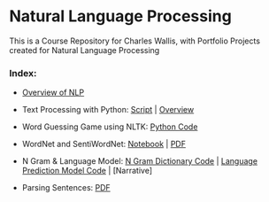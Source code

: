 # Natural Language Processing
This is a Course Repository for Charles Wallis, with Portfolio Projects created for Natural Language Processing

### Index:

* [Overview of NLP](https://github.com/charlestw127/NLP-Portfolio/blob/main/Overview%20of%20NLP.pdf)

* Text Processing with Python: [Script](https://github.com/charlestw127/NLP-Portfolio/blob/main/text_processor.py) | [Overview](https://github.com/charlestw127/NLP-Portfolio/blob/main/Text%20Processing.pdf)

* Word Guessing Game using NLTK: [Python Code](https://github.com/charlestw127/NLP-Portfolio/blob/main/word_guessing_game.py)

* WordNet and SentiWordNet: [Notebook](https://github.com/charlestw127/NLP-Portfolio/blob/main/WordNet.ipynb) | [PDF](https://github.com/charlestw127/NLP-Portfolio/blob/main/WordNet.pdf)

* N Gram & Language Model: [N Gram Dictionary Code](https://github.com/charlestw127/NLP-Portfolio/blob/main/get_ngrams.py) | [Language Prediction Model Code](https://github.com/charlestw127/NLP-Portfolio/blob/main/LangPredModel.py) | [Narrative]

* Parsing Sentences: [PDF](https://github.com/charlestw127/NLP-Portfolio/blob/main/Parsing%20Sentence.pdf)
